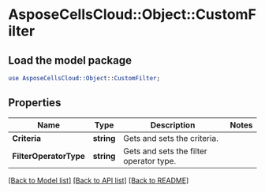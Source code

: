 # AsposeCellsCloud::Object::CustomFilter 

## Load the model package
```perl
use AsposeCellsCloud::Object::CustomFilter;
```

## Properties
Name | Type | Description | Notes
------------ | ------------- | ------------- | -------------
**Criteria** | **string** | Gets and sets the criteria.  |
**FilterOperatorType** | **string** | Gets and sets the filter operator type.  |  

[[Back to Model list]](../README.md#documentation-for-models) [[Back to API list]](../README.md#documentation-for-api-endpoints) [[Back to README]](../README.md)

